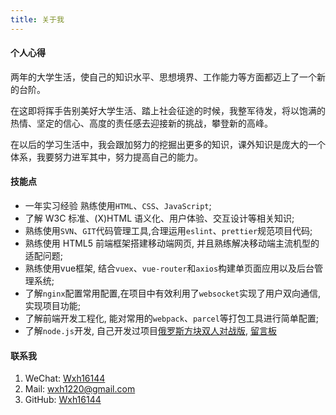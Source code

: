 ```yaml
---
title: 关于我
---
```


#### 个人心得
两年的大学生活，使自己的知识水平、思想境界、工作能力等方面都迈上了一个新的台阶。

在这即将挥手告别美好大学生活、踏上社会征途的时候，我整军待发，将以饱满的热情、坚定的信心、高度的责任感去迎接新的挑战，攀登新的高峰。

在以后的学习生活中，我会跟加努力的挖掘出更多的知识，课外知识是庞大的一个体系，我要努力进军其中，努力提高自己的能力。

#### 技能点
+ 一年实习经验 熟练使用`HTML`、`CSS`、`JavaScript`;
+ 了解 W3C 标准、(X)HTML 语义化、用户体验、交互设计等相关知识;
+ 熟练使用`SVN`、`GIT`代码管理工具,合理运用`eslint`、`prettier`规范项目代码;
+ 熟练使用 HTML5 前端框架搭建移动端网页, 并且熟练解决移动端主流机型的适配问题;
+ 熟练使用vue框架, 结合`vuex`、`vue-router`和`axios`构建单页面应用以及后台管理系统;
+ 了解`nginx`配置常用配置,在项目中有效利用了`websocket`实现了用户双向通信,实现项目功能;
+ 了解前端开发工程化, 能对常用的`webpack`、`parcel`等打包工具进行简单配置;
+ 了解`node.js`开发, 自己开发过项目[俄罗斯方块双人对战版](http://game.wxhboy.cn), [留言板](/)

  

#### 联系我
1. WeChat: [Wxh16144](./)
2. Mail: [wxh1220@gmail.com](./)
3. GitHub: [Wxh16144](http://github.com/Wxh16144)